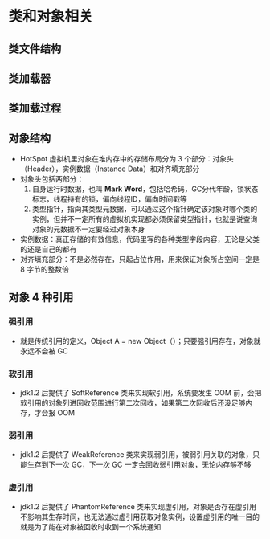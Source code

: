 # 类和对象相关

## 类文件结构

## 类加载器

## 类加载过程

## 对象结构

- HotSpot 虚拟机里对象在堆内存中的存储布局分为 3 个部分：对象头（Header），实例数据（Instance Data）和对齐填充部分
- 对象头包括两部分：
  1. 自身运行时数据，也叫 **Mark Word**，包括哈希码，GC分代年龄，锁状态标志，线程持有的锁，偏向线程ID，偏向时间戳等
  2. 类型指针，指向其类型元数据，可以通过这个指针确定该对象时哪个类的实例，但并不一定所有的虚拟机实现都必须保留类型指针，也就是说查询对象的元数据不一定要经过对象本身
- 实例数据：真正存储的有效信息，代码里写的各种类型字段内容，无论是父类的还是自己的都有
- 对齐填充部分：不是必然存在，只起占位作用，用来保证对象所占空间一定是 8 字节的整数倍

## 对象 4 种引用

### 强引用

* 就是传统引用的定义，Object A = new Object（）；只要强引用存在，对象就永远不会被 GC

### 软引用

* jdk1.2 后提供了 SoftReference 类来实现软引用，系统要发生 OOM 前，会把软引用的对象列进回收范围进行第二次回收，如果第二次回收后还没足够内存，才会报 OOM

### 弱引用

* jdk1.2 后提供了 WeakReference 类来实现弱引用，被弱引用关联的对象，只能生存到下一次 GC，下一次 GC 一定会回收弱引用对象，无论内存够不够

### 虚引用

* jdk1.2 后提供了 PhantomReference 类来实现虚引用，对象是否存在虚引用不影响其生存时间，也无法通过虚引用获取对象实例，设置虚引用的唯一目的就是为了能在对象被回收时收到一个系统通知